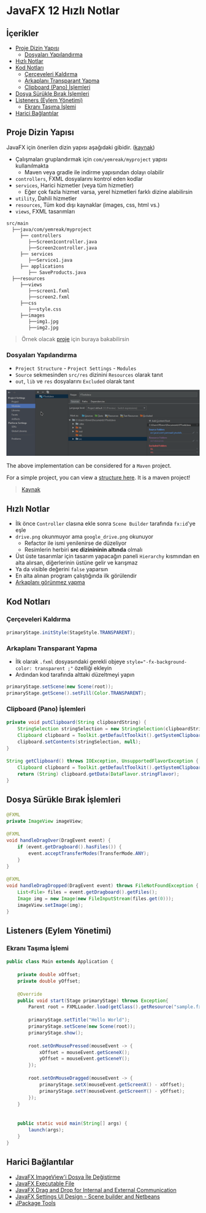 # JavaFX 12 Hızlı Notlar <!-- omit in toc -->

## İçerikler <!-- omit in toc -->

- [Proje Dizin Yapısı](#Proje-Dizin-Yap%C4%B1s%C4%B1)
  - [Dosyaları Yapılandırma](#Dosyalar%C4%B1-Yap%C4%B1land%C4%B1rma)
- [Hızlı Notlar](#H%C4%B1zl%C4%B1-Notlar)
- [Kod Notları](#Kod-Notlar%C4%B1)
  - [Çerçeveleri Kaldırma](#%C3%87er%C3%A7eveleri-Kald%C4%B1rma)
  - [Arkaplanı Transparant Yapma](#Arkaplan%C4%B1-Transparant-Yapma)
  - [Clipboard (Pano) İşlemleri](#Clipboard-Pano-%C4%B0%C5%9Flemleri)
- [Dosya Sürükle Bırak İşlemleri](#Dosya-S%C3%BCr%C3%BCkle-B%C4%B1rak-%C4%B0%C5%9Flemleri)
- [Listeners (Eylem Yönetimi)](#Listeners-Eylem-Y%C3%B6netimi)
  - [Ekranı Taşıma İşlemi](#Ekran%C4%B1-Ta%C5%9F%C4%B1ma-%C4%B0%C5%9Flemi)
- [Harici Bağlantılar](#Harici-Ba%C4%9Flant%C4%B1lar)

## Proje Dizin Yapısı

JavaFX için önerilen dizin yapısı aşağıdaki gibidir. ([kaynak](https://stackoverflow.com/a/24948550/9770490))

- Çalışmaları gruplandırmak için `com/yemreak/myproject` yapısı kullanılmakta
  - Maven veya gradle ile indirme yapısından dolayı olabilir
- `controllers`, FXML dosyalarını kontrol eden kodlar
- `services`, Harici hizmetler (veya tüm hizmetler)
  - Eğer çok fazla hizmet varsa, yerel hizmetleri farklı dizine alabilirsin
- `utility`, Dahili hizmetler
- `resources`, Tüm kod dışı kaynaklar (images, css, html vs.)
- `views`, FXML tasarımları

```
src/main
  ├──java/com/yemreak/myproject
     ├── controllers
        ├──Screen1controller.java
        ├──Screen2controller.java
     ├── services
        ├──Service1.java
     ├── applications
        ├── SaveProducts.java
  ├──resources
     ├──views
        ├──screen1.fxml
        ├──screen2.fxml
     ├──css
        ├──style.css
     ├──images
        ├──img1.jpg
        ├──img2.jpg
```

<!-- TODO: Sonradan kendi projemi ekleyebilirim -->

> Örnek olacak [proje](https://github.com/badarshahzad/JFX-Browser) için buraya bakabilirsin

### Dosyaları Yapılandırma

- `Project Structure` - `Project Settings` - `Modules`
- `Source` sekmesinden `src/res` dizinini `Resources` olarak tanıt
- `out`, `lib` ve `res` dosyalarını `Excluded` olarak tanıt

![jetbrains_project_structures](../../res/jetbrains_project_structures.png)

The above implementation can be considered for a `Maven` project.

For a simple project, you can view a [structure here](https://github.com/TheItachiUchiha/MediaPlayerFX). It is a maven project!

> [Kaynak](https://stackoverflow.com/a/24948550)

## Hızlı Notlar

- İlk önce `Controller` clasına ekle sonra `Scene Builder` tarafında `fx:id`'ye eşle
- `drive.png` okunmuyor ama `google_drive.png` okunuyor
  - Refactor ile ismi yenilenirse de düzeliyor
  - Resimlerin herbiri **src dizinininin altında** olmalı
- Üst üste tasarımlar için tasarım yapacağın paneli `Hierarchy` kısmından en alta alırsan, diğerlerinin üstüne gelir ve karışmaz
- Ya da visible değerini `false` yaparsın
- En alta alınan program çalıştığında ilk görülendir
- [Arkaplanı görünmez yapma](https://stackoverflow.com/a/48404925/9770490)

## Kod Notları

### Çerçeveleri Kaldırma

```java
primaryStage.initStyle(StageStyle.TRANSPARENT);
```

### Arkaplanı Transparant Yapma

- İlk olarak `.fxml` dosyasındaki gerekli objeye `style="-fx-background-color: transparent ;"` özelliği ekleyin
- Ardından kod tarafında alttaki düzeltmeyi yapın

```java
primaryStage.setScene(new Scene(root));
primaryStage.getScene().setFill(Color.TRANSPARENT);
```

### Clipboard (Pano) İşlemleri

```java
private void putClipboard(String clipboardString) {
    StringSelection stringSelection = new StringSelection(clipboardString);
    Clipboard clipboard = Toolkit.getDefaultToolkit().getSystemClipboard();
    clipboard.setContents(stringSelection, null);
}

String getClipboard() throws IOException, UnsupportedFlavorException {
    Clipboard clipboard = Toolkit.getDefaultToolkit().getSystemClipboard();
    return (String) clipboard.getData(DataFlavor.stringFlavor);
}
```

## Dosya Sürükle Bırak İşlemleri

```java
@FXML
private ImageView imageView;

@FXML
void handleDragOver(DragEvent event) {
    if (event.getDragboard().hasFiles()) {
        event.acceptTransferModes(TransferMode.ANY);
    }
}

@FXML
void handleDragDropped(DragEvent event) throws FileNotFoundException {
    List<File> files = event.getDragboard().getFiles();
    Image img = new Image(new FileInputStream(files.get(0)));
    imageView.setImage(img);
}
```

## Listeners (Eylem Yönetimi)

### Ekranı Taşıma İşlemi

```java
public class Main extends Application {

    private double xOffset;
    private double yOffset;

    @Override
    public void start(Stage primaryStage) throws Exception{
        Parent root = FXMLLoader.load(getClass().getResource("sample.fxml"));

        primaryStage.setTitle("Hello World");
        primaryStage.setScene(new Scene(root));
        primaryStage.show();

        root.setOnMousePressed(mouseEvent -> {
            xOffset = mouseEvent.getSceneX();
            yOffset = mouseEvent.getSceneY();
        });

        root.setOnMouseDragged(mouseEvent -> {
            primaryStage.setX(mouseEvent.getScreenX() - xOffset);
            primaryStage.setY(mouseEvent.getScreenY() - yOffset);
        });
    }


    public static void main(String[] args) {
        launch(args);
    }
}
```

## Harici Bağlantılar

- [JavaFX ImageView'i Dosya İle Değiştirme](https://stackoverflow.com/questions/7830951/how-can-i-load-computer-directory-images-in-javafx)
- [JavaFX Executable File](https://www.youtube.com/watch?v=_KHCHiH2RZ0)
- [JavaFX Drag and Drop for Internal and External Communication](https://www.youtube.com/watch?v=f7KGXUrAH0g)
- [JavaFX Settings UI Design - Scene builder and Netbeans](https://youtu.be/gJYXctDSIl8?list=PLniX3R2-dwS90WpmHq-hD7g_3xnkTwB6w)
- [JPackage Tools](http://jdk.java.net/jpackage/)
